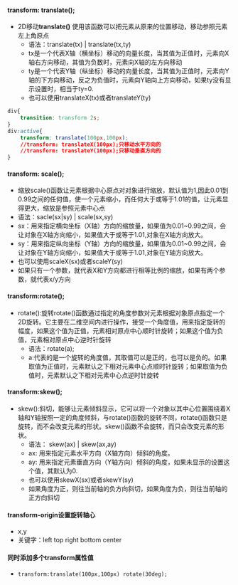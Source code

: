 #### transform: translate();

- 2D移动**translate()**  使用该函数可以把元素从原来的位置移动，移动参照元素左上角原点
  - 语法：translate(tx)  | translate(tx,ty)
  - tx是一个代表X轴（横坐标）移动的向量长度，当其值为正值时，元素向X轴右方向移动，其值为负数时，元素向X轴的左方向移动
  - ty是一个代表Y轴（纵坐标）移动的向量长度，当其值为正值时，元素向Y轴的下方向移动，反之为负值时，元素向Y轴向上方向移动，如果ty没有显示设置时，相当于ty=0.
  - 也可以使用translateX(tx)或者translateY(ty)

```css
div{
	transition: transform 2s;
}
div:active{
	transform: translate(100px,100px);
	//transform: translateX(100px);只移动水平方向的
    //transform: translateY(100px);只移动垂直方向的
}
```

#### transform: scale();

- 缩放scale()函数让元素根据中心原点对对象进行缩放，默认值为1,因此0.01到0.99之间的任何值，使一个元素缩小，而任何大于或等于1.01的值，让元素显得更大，缩放是参照元素中心点
- 语法：sacle(sx|sy)  | scale(sx,sy)
- sx：用来指定横向坐标（X轴）方向的缩放量，如果值为0.01~0.99之间，会让对象在X轴方向缩小，如果值大于或等于1.01,对象在X轴方向放大。
- sy：用来指定纵向坐标（Y轴）方向的缩放量，如果值为0.01~0.99之间，会让对象在Y轴方向缩小，如果值大于或等于1.01,对象在Y轴方向放大。
- 也可以使用scaleX(sx)或者scaleY(sy)
- 如果只有一个参数，就代表X和Y方向都进行相等比例的缩放，如果有两个参数，就代表x/y方向

#### transform:rotate();

- rotate():旋转rotate()函数通过指定的角度参数对元素根据对象原点指定一个2D旋转。它主要在二维空间内进行操作，接受一个角度值，用来指定旋转的幅度，如果这个值为正值，元素相对原点中心顺时针旋转；如果这个值为负值，元素相对原点中心逆时针旋转
  - 语法：rotate(a);
  - a:代表的是一个旋转的角度值，其取值可以是正的，也可以是负的。如果取值为正值时，元素默认之下相对元素中心点顺时针旋转；如果取值为负值时，元素默认之下相对元素中心点逆时针旋转

#### transform:skew();

- skew():斜切，能够让元素倾斜显示，它可以将一个对象以其中心位置围绕着X轴和Y轴按照一定的角度倾斜，与rotate()函数的旋转不同，rotate()函数只是旋转，而不会改变元素的形状。skew()函数不会旋转，而只会改变元素的形状。
  - 语法： skew(ax) | skew(ax,ay)
  - ax: 用来指定元素水平方向（X轴方向）倾斜的角度。
  - ay: 用来指定元素垂直方向（Y轴方向）倾斜的角度，如果未显示的设置这个值，其默认为0.
  - 也可以使用skewX(sx)或者skewY(sy) 
  - 如果角度为正，则往当前轴的负方向斜切，如果角度为负，则往当前轴的正方向斜切

#### transform-origin设置旋转轴心

- x,y
- 关键字：left  top  right  bottom  center

#### 同时添加多个transform属性值

- `transform:translate(100px,100px) rotate(30deg);`





